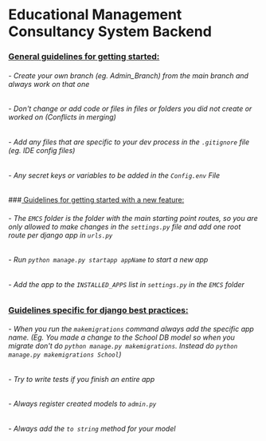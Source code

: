 # Educational Management Consultancy System Backend

### <ins>General guidelines for getting started:</ins>
###### - Create your own branch (eg. Admin_Branch) from the main branch and always work on that one
###### - Don't change or add code or files in files or folders you did not create or worked on (Conflicts in merging)
###### - Add any files that are specific to your dev process in the `.gitignore` file (eg. IDE config files)
###### - Any secret keys or variables to be added in the `Config.env` File

###<ins> Guidelines for getting started with a new feature:</ins>
###### - The `EMCS` folder is the folder with the main starting point routes, so you are only allowed to make changes in the `settings.py` file and add one root route per django app in `urls.py`
###### - Run `python manage.py startapp appName` to start a new app
###### - Add the app to the `INSTALLED_APPS` list in `settings.py` in the `EMCS` folder



### <ins>Guidelines specific for django best practices:</ins>
###### - When you run the `makemigrations` command always add the specific app name. (Eg. You made a change to the School DB model so when you migrate don't do `python manage.py makemigrations`. Instead do `python manage.py makemigrations School`)
###### - Try to write tests if you finish an entire app
###### - Always register created models to `admin.py`
###### - Always add the `to string` method for your model


